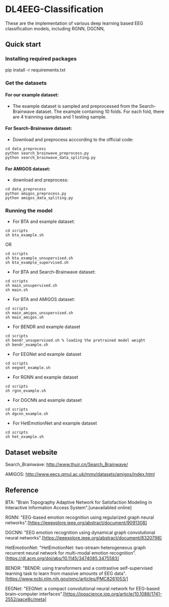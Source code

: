 # DL4EEG-Classification 
These are the implementation of various deep learning based EEG classification models, including RGNN, DGCNN, 

## Quick start
### Installing required packages
pip install -r requirements.txt

### Get the datasets
#### For our example dataset:
- The example dataset is sampled and preprocessed from the Search-Brainwave dataset. The example containing 10 folds. For each fold, there are 4 trainning samples and 1 testing sample.

#### For Search-Brainwave dataset:

- Download and preprocess acccording to the official code:

```
cd data_preprocess
python search_brainwave_preprocess.py
python search_brainwave_data_spliting.py
```

#### For AMIGOS dataset:

- download and preprocess:
```
cd data_preprocess
python amigos_preprocess.py
python amigos_data_spliting.py
```

### Running the model
- For BTA and example dataset:
```
cd scripts
sh bta_example.sh
```
OR
```
cd scripts
sh bta_example_unsupervised.sh
sh bta_example_supervised.sh
```

- For BTA and Search-Brainwave dataset:
```
cd scripts
sh main_unsupervised.sh
sh main.sh
```

- For BTA and AMIGOS dataset:
```
cd scripts
sh main_amigos_unsupervised.sh
sh main_amigos.sh
```

- For BENDR and example dataset
```
cd scripts
sh bendr_unsupervised.sh % loading the pretrained model weight
sh bendr_example.sh
```

- For EEGNet and example dataset
```
cd scripts
sh eegnet_example.sh
```

- For RGNN and example dataset
```
cd scripts
sh rgnn_example.sh
```

- For DGCNN and example dataset
```
cd scripts
sh dgcnn_example.sh
```

- For HetEmotionNet and example dataset
```
cd scripts
sh het_example.sh
```

## Dataset website
Search_Brainwave: http://www.thuir.cn/Search_Brainwave/

AMIGOS: http://www.eecs.qmul.ac.uk/mmv/datasets/amigos/index.html


## Reference

BTA: "Brain Topography Adaptive Network for Satisfaction Modeling in Interactive Information Access System".[unavailabled online]

RGNN: "EEG-based emotion recognition using regularized graph neural networks".[https://ieeexplore.ieee.org/abstract/document/9091308]

DGCNN: "EEG emotion recognition using dynamical graph convolutional neural networks".[https://ieeexplore.ieee.org/abstract/document/8320798]

HetEmotionNet: "HetEmotionNet: two-stream heterogeneous graph recurrent neural network for multi-modal emotion recognition".[https://dl.acm.org/doi/abs/10.1145/3474085.3475583]

BENDR: "BENDR: using transformers and a contrastive self-supervised learning task to learn from massive amounts of EEG data".[https://www.ncbi.nlm.nih.gov/pmc/articles/PMC8261053/]

EEGNet: "EEGNet: a compact convolutional neural network for EEG-based brain–computer interfaces".[https://iopscience.iop.org/article/10.1088/1741-2552/aace8c/meta]

